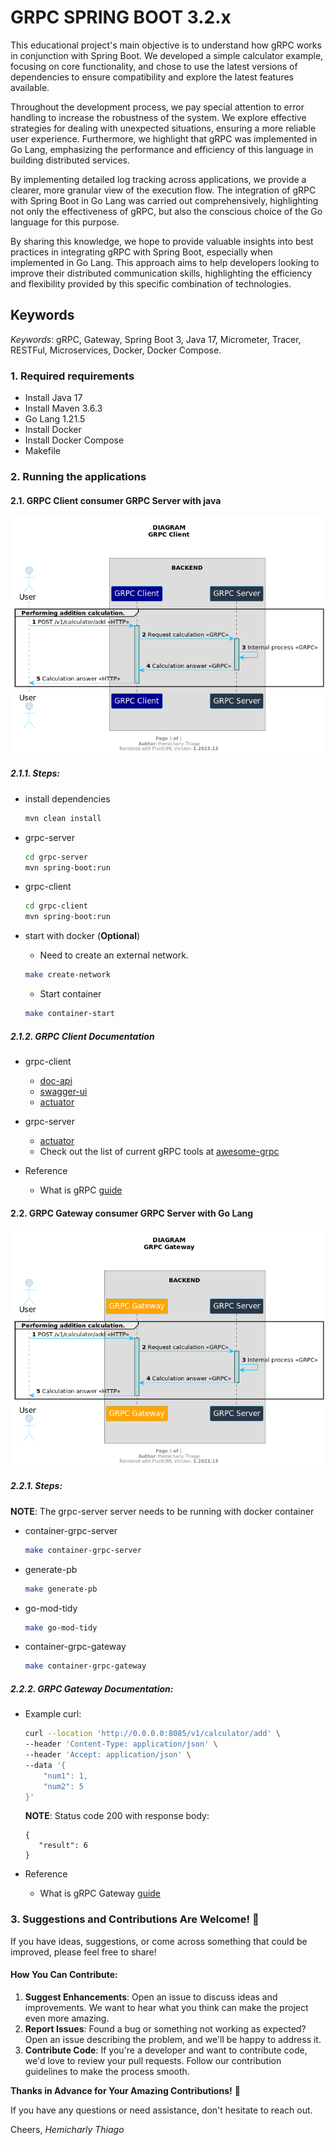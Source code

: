 # GRPC SPRING BOOT 3.2.x


This educational project's main objective is to understand how gRPC works in conjunction with Spring Boot. We developed a simple calculator example, focusing on core functionality, and chose to use the latest versions of dependencies to ensure compatibility and explore the latest features available.

Throughout the development process, we pay special attention to error handling to increase the robustness of the system. We explore effective strategies for dealing with unexpected situations, ensuring a more reliable user experience. Furthermore, we highlight that gRPC was implemented in Go Lang, emphasizing the performance and efficiency of this language in building distributed services.

By implementing detailed log tracking across applications, we provide a clearer, more granular view of the execution flow. The integration of gRPC with Spring Boot in Go Lang was carried out comprehensively, highlighting not only the effectiveness of gRPC, but also the conscious choice of the Go language for this purpose.

By sharing this knowledge, we hope to provide valuable insights into best practices in integrating gRPC with Spring Boot, especially when implemented in Go Lang. This approach aims to help developers looking to improve their distributed communication skills, highlighting the efficiency and flexibility provided by this specific combination of technologies.


## Keywords
*Keywords*: gRPC, Gateway, Spring Boot 3, Java 17, Micrometer, Tracer, RESTFul, Microservices, Docker, Docker Compose.


### 1. Required requirements

- Install Java 17
- Install Maven 3.6.3
- Go Lang 1.21.5
- Install Docker
- Install Docker Compose
- Makefile


### 2. Running the applications

#### 2.1. GRPC Client consumer GRPC Server with java

  <img src="docs/diagram_grpc_client.png" alt="diagram_grpc_client.png">

##### 2.1.1. Steps:

* install dependencies

    ```bash
    mvn clean install
    ```

* grpc-server

    ```bash
    cd grpc-server
    mvn spring-boot:run
    ```

* grpc-client

    ```bash
    cd grpc-client
    mvn spring-boot:run
    ```

* start with docker (**Optional**)

  * Need to create an external network.
  ```bash
  make create-network
  ```
  
  * Start container
  ```bash
  make container-start
  ```


##### 2.1.2. GRPC Client Documentation

  * grpc-client
    * [doc-api](http://localhost:8082/swagger-doc/api)
    * [swagger-ui](http://localhost:8082/swagger-doc/index.html)
    * [actuator](http://localhost:8082/actuator)

  * grpc-server
    * [actuator](http://localhost:8081/actuator)
    * Check out the list of current gRPC tools at [awesome-grpc](https://github.com/grpc-ecosystem/awesome-grpc#tools)

  * Reference
    * What is gRPC [guide](https://grpc.io/docs/guides/)


    
#### 2.2. GRPC Gateway consumer GRPC Server with Go Lang

  <img src="docs/diagram_grpc_gateway.png" alt="diagram_grpc_gateway.png">

##### 2.2.1. Steps:

**NOTE**: The grpc-server server needs to be running with docker container

* container-grpc-server

    ```bash
    make container-grpc-server
    ```

* generate-pb

    ```bash
    make generate-pb
    ```

* go-mod-tidy

    ```bash
    make go-mod-tidy
    ```

* container-grpc-gateway

    ```bash
    make container-grpc-gateway
    ```

##### 2.2.2. GRPC Gateway Documentation:

* Example curl:

    ```bash
    curl --location 'http://0.0.0.0:8085/v1/calculator/add' \
    --header 'Content-Type: application/json' \
    --header 'Accept: application/json' \
    --data '{
        "num1": 1,
        "num2": 5
    }'
    ```
   **NOTE**: Status code 200 with response body:
    ```
    {
       "result": 6
    }  
    ```

* Reference
    * What is gRPC Gateway [guide](https://grpc-ecosystem.github.io/grpc-gateway/)


### 3. Suggestions and Contributions Are Welcome! 🌟

If you have ideas, suggestions, or come across something that could be improved, please feel free to share!

#### How You Can Contribute:

1. **Suggest Enhancements**: Open an issue to discuss ideas and improvements. We want to hear what you think can make the project even more amazing.
2. **Report Issues**: Found a bug or something not working as expected? Open an issue describing the problem, and we'll be happy to address it.
3. **Contribute Code**: If you're a developer and want to contribute code, we'd love to review your pull requests. Follow our contribution guidelines to make the process smooth.

**Thanks in Advance for Your Amazing Contributions!** 🙌

If you have any questions or need assistance, don't hesitate to reach out.

Cheers,
*Hemicharly Thiago*